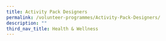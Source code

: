 ```yaml
---
title: Activity Pack Designers
permalink: /volunteer-programmes/Activity-Pack-Designers/
description: ""
third_nav_title: Health & Wellness
---
```

